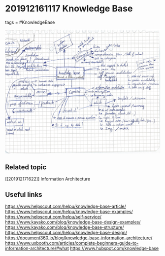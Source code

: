 # 201912161117 Knowledge Base
tags = #KnowledgeBase



![Knowledge_db](Img/knowledge_db.jpg)


## Related topic

[[201912171622]] Information Architecture

## Useful links

https://www.helpscout.com/helpu/knowledge-base-article/ 
https://www.helpscout.com/helpu/knowledge-base-examples/
https://www.helpscout.com/helpu/self-service/
https://www.kayako.com/blog/knowledge-base-design-examples/
https://www.kayako.com/blog/knowledge-base-structure/
https://www.helpscout.com/helpu/knowledge-base-design/
https://document360.io/blog/knowledge-base-information-architecture/
https://www.uxbooth.com/articles/complete-beginners-guide-to-information-architecture/#what
https://www.hubspot.com/knowledge-base


